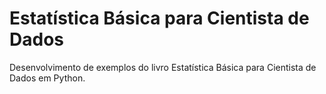 # Estatística Básica para Cientista de Dados
Desenvolvimento de exemplos do livro Estatística Básica para Cientista de Dados em Python.
